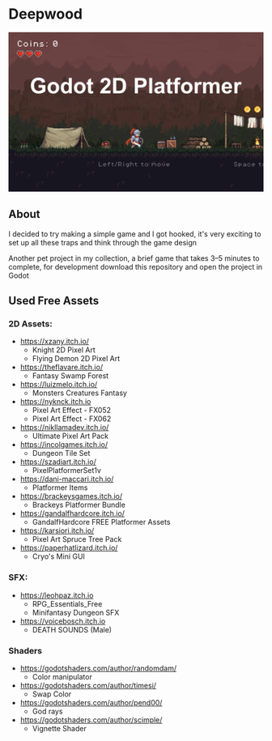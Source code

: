 # Deepwood

![Godot 2D Platformer](./assets/screenshots/screenshot-1.png)

## About

I decided to try making a simple game and I got hooked, it's very exciting to set up all these traps and think through the game design

Another pet project in my collection, a brief game that takes 3–5 minutes to complete, for development download this repository and open the project in Godot

## Used Free Assets

### 2D Assets:
- https://xzany.itch.io/
  - Knight 2D Pixel Art
  - Flying Demon 2D Pixel Art
- https://theflavare.itch.io/
  - Fantasy Swamp Forest
- https://luizmelo.itch.io/
  - Monsters Creatures Fantasy
- https://nyknck.itch.io
  - Pixel Art Effect - FX052
  - Pixel Art Effect - FX062
- https://nikllamadev.itch.io/
  - Ultimate Pixel Art Pack
- https://incolgames.itch.io/
  - Dungeon Tile Set
- https://szadiart.itch.io/
  - PixelPlatformerSet1v
- https://dani-maccari.itch.io/
  - Platformer Items
- https://brackeysgames.itch.io/
  - Brackeys Platformer Bundle
- https://gandalfhardcore.itch.io/
  - GandalfHardcore FREE Platformer Assets
- https://karsiori.itch.io/
  - Pixel Art Spruce Tree Pack
- https://paperhatlizard.itch.io/
  - Cryo's Mini GUI

### SFX:
- https://leohpaz.itch.io
  - RPG_Essentials_Free
  - Minifantasy Dungeon SFX 
- https://voicebosch.itch.io
  - DEATH SOUNDS (Male)

### Shaders
- https://godotshaders.com/author/randomdam/
  - Color manipulator
- https://godotshaders.com/author/timesi/
  - Swap Color
- https://godotshaders.com/author/pend00/
  - God rays
- https://godotshaders.com/author/scimple/
  - Vignette Shader
